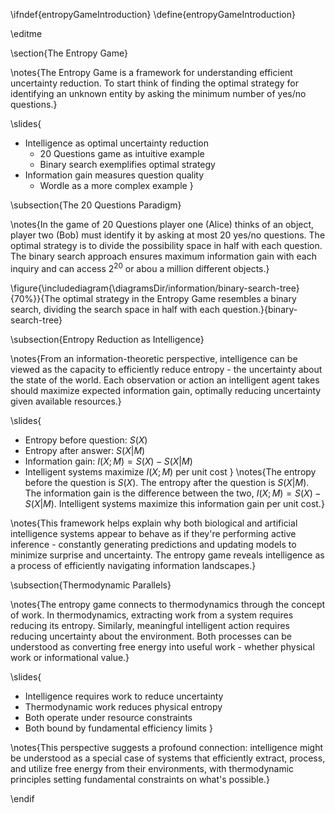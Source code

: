 \ifndef{entropyGameIntroduction}
\define{entropyGameIntroduction}

\editme

\section{The Entropy Game}

\notes{The Entropy Game is a framework for understanding efficient uncertainty reduction. To start think of finding the optimal strategy for identifying an unknown entity by asking the minimum number of yes/no questions.}

\slides{
* Intelligence as optimal uncertainty reduction
  * 20 Questions game as intuitive example
  * Binary search exemplifies optimal strategy
* Information gain measures question quality
  * Wordle as a more complex example
}

\subsection{The 20 Questions Paradigm}

\notes{In the game of 20 Questions player one (Alice) thinks of an object, player two (Bob) must identify it by asking at most 20 yes/no questions. The optimal strategy is to divide the possibility space in half with each question. The binary search approach ensures maximum information gain with each inquiry and can access $2^20$ or abou a million different objects.}

\figure{\includediagram{\diagramsDir/information/binary-search-tree}{70%}}{The optimal strategy in the Entropy Game resembles a binary search, dividing the search space in half with each question.}{binary-search-tree}

\subsection{Entropy Reduction as Intelligence}

\notes{From an information-theoretic perspective, intelligence can be viewed as the capacity to efficiently reduce entropy - the uncertainty about the state of the world. Each observation or action an intelligent agent takes should maximize expected information gain, optimally reducing uncertainty given available resources.}

\slides{
* Entropy before question: $S(X)$
* Entropy after answer: $S(X|M)$
* Information gain: $I(X;M) = S(X) - S(X|M)$
* Intelligent systems maximize $I(X;M)$ per unit cost
}
\notes{The entropy before the question is $S(X)$. The entropy after the question is $S(X|M)$. The information gain is the difference between the two, $I(X;M) = S(X) - S(X|M)$. Intelligent systems maximize this information gain per unit cost.}

\notes{This framework helps explain why both biological and artificial intelligence systems appear to behave as if they're performing active inference - constantly generating predictions and updating models to minimize surprise and uncertainty. The entropy game reveals intelligence as a process of efficiently navigating information landscapes.}

\subsection{Thermodynamic Parallels}

\notes{The entropy game connects to thermodynamics through the concept of work. In thermodynamics, extracting work from a system requires reducing its entropy. Similarly, meaningful intelligent action requires reducing uncertainty about the environment. Both processes can be understood as converting free energy into useful work - whether physical work or informational value.}

\slides{
* Intelligence requires work to reduce uncertainty
* Thermodynamic work reduces physical entropy
* Both operate under resource constraints
* Both bound by fundamental efficiency limits
}

\notes{This perspective suggests a profound connection: intelligence might be understood as a special case of systems that efficiently extract, process, and utilize free energy from their environments, with thermodynamic principles setting fundamental constraints on what's possible.}

\endif 